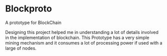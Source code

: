 # Blockproto
A prototype for BlockChain


  Designing this project helped me in understanding a lot of details involved in the implementation of blockchain.
  This Prototype has a very simple mining mechanism and it consumes a lot of processing power if used with a large of nodes.
